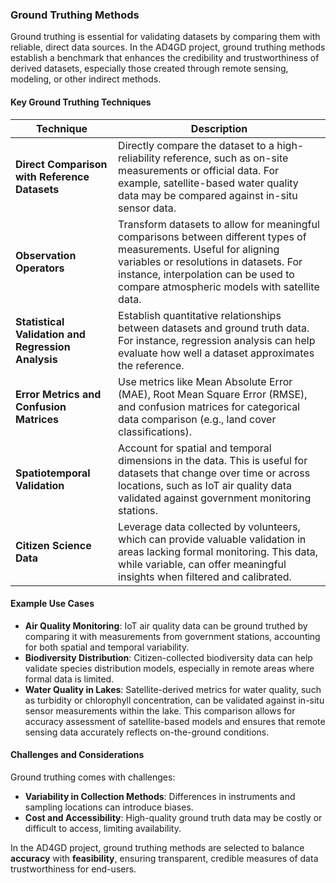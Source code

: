 ### Ground Truthing Methods

Ground truthing is essential for validating datasets by comparing them with reliable, direct data sources. In the AD4GD project, ground truthing methods establish a benchmark that enhances the credibility and trustworthiness of derived datasets, especially those created through remote sensing, modeling, or other indirect methods.

#### Key Ground Truthing Techniques

| Technique                                 | Description                                                                                                                              |
|-------------------------------------------|------------------------------------------------------------------------------------------------------------------------------------------|
| **Direct Comparison with Reference Datasets** | Directly compare the dataset to a high-reliability reference, such as on-site measurements or official data. For example, satellite-based water quality data may be compared against in-situ sensor data. |
| **Observation Operators**                | Transform datasets to allow for meaningful comparisons between different types of measurements. Useful for aligning variables or resolutions in datasets. For instance, interpolation can be used to compare atmospheric models with satellite data. |
| **Statistical Validation and Regression Analysis** | Establish quantitative relationships between datasets and ground truth data. For instance, regression analysis can help evaluate how well a dataset approximates the reference. |
| **Error Metrics and Confusion Matrices**  | Use metrics like Mean Absolute Error (MAE), Root Mean Square Error (RMSE), and confusion matrices for categorical data comparison (e.g., land cover classifications). |
| **Spatiotemporal Validation**             | Account for spatial and temporal dimensions in the data. This is useful for datasets that change over time or across locations, such as IoT air quality data validated against government monitoring stations. |
| **Citizen Science Data**                  | Leverage data collected by volunteers, which can provide valuable validation in areas lacking formal monitoring. This data, while variable, can offer meaningful insights when filtered and calibrated. |

#### Example Use Cases


- **Air Quality Monitoring**: IoT air quality data can be ground truthed by comparing it with measurements from government stations, accounting for both spatial and temporal variability.
- **Biodiversity Distribution**: Citizen-collected biodiversity data can help validate species distribution models, especially in remote areas where formal data is limited.
- **Water Quality in Lakes**: Satellite-derived metrics for water quality, such as turbidity or chlorophyll concentration, can be validated against in-situ sensor measurements within the lake. This comparison allows for accuracy assessment of satellite-based models and ensures that remote sensing data accurately reflects on-the-ground conditions.


#### Challenges and Considerations

Ground truthing comes with challenges:
- **Variability in Collection Methods**: Differences in instruments and sampling locations can introduce biases.
- **Cost and Accessibility**: High-quality ground truth data may be costly or difficult to access, limiting availability.

In the AD4GD project, ground truthing methods are selected to balance **accuracy** with **feasibility**, ensuring transparent, credible measures of data trustworthiness for end-users.